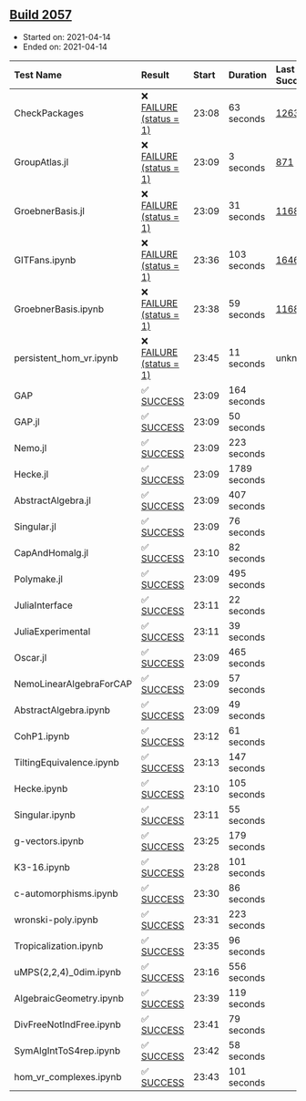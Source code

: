 ## [Build 2057](https://oscarci.mathematik.uni-kl.de/job/oscar-stable/2057/)

* Started on: 2021-04-14
* Ended on: 2021-04-14

| Test Name    | Result | Start | Duration | Last Success | First Failure |
|:-------------|:-------|:------|:---------|:-------------|:--------------|
| CheckPackages | ❌ [FAILURE (status = 1)](https://oscarci.mathematik.uni-kl.de/job/oscar-stable/2057/artifact/logs/build-2057/CheckPackages.log) | 23:08 | 63 seconds | [1263](https://oscarci.mathematik.uni-kl.de/job/oscar-stable/1263/) | [1264](https://oscarci.mathematik.uni-kl.de/job/oscar-stable/1264/) |
| GroupAtlas.jl | ❌ [FAILURE (status = 1)](https://oscarci.mathematik.uni-kl.de/job/oscar-stable/2057/artifact/logs/build-2057/GroupAtlas.jl.log) | 23:09 | 3 seconds | [871](https://oscarci.mathematik.uni-kl.de/job/oscar-stable/871/) | [872](https://oscarci.mathematik.uni-kl.de/job/oscar-stable/872/) |
| GroebnerBasis.jl | ❌ [FAILURE (status = 1)](https://oscarci.mathematik.uni-kl.de/job/oscar-stable/2057/artifact/logs/build-2057/GroebnerBasis.jl.log) | 23:09 | 31 seconds | [1168](https://oscarci.mathematik.uni-kl.de/job/oscar-stable/1168/) | [1169](https://oscarci.mathematik.uni-kl.de/job/oscar-stable/1169/) |
| GITFans.ipynb | ❌ [FAILURE (status = 1)](https://oscarci.mathematik.uni-kl.de/job/oscar-stable/2057/artifact/logs/build-2057/GITFans.ipynb.log) | 23:36 | 103 seconds | [1646](https://oscarci.mathematik.uni-kl.de/job/oscar-stable/1646/) | [1647](https://oscarci.mathematik.uni-kl.de/job/oscar-stable/1647/) |
| GroebnerBasis.ipynb | ❌ [FAILURE (status = 1)](https://oscarci.mathematik.uni-kl.de/job/oscar-stable/2057/artifact/logs/build-2057/GroebnerBasis.ipynb.log) | 23:38 | 59 seconds | [1168](https://oscarci.mathematik.uni-kl.de/job/oscar-stable/1168/) | [1169](https://oscarci.mathematik.uni-kl.de/job/oscar-stable/1169/) |
| persistent_hom_vr.ipynb | ❌ [FAILURE (status = 1)](https://oscarci.mathematik.uni-kl.de/job/oscar-stable/2057/artifact/logs/build-2057/persistent_hom_vr.ipynb.log) | 23:45 | 11 seconds | unknown | unknown |
| GAP | ✅ [SUCCESS](https://oscarci.mathematik.uni-kl.de/job/oscar-stable/2057/artifact/logs/build-2057/GAP.log) | 23:09 | 164 seconds |  |  |
| GAP.jl | ✅ [SUCCESS](https://oscarci.mathematik.uni-kl.de/job/oscar-stable/2057/artifact/logs/build-2057/GAP.jl.log) | 23:09 | 50 seconds |  |  |
| Nemo.jl | ✅ [SUCCESS](https://oscarci.mathematik.uni-kl.de/job/oscar-stable/2057/artifact/logs/build-2057/Nemo.jl.log) | 23:09 | 223 seconds |  |  |
| Hecke.jl | ✅ [SUCCESS](https://oscarci.mathematik.uni-kl.de/job/oscar-stable/2057/artifact/logs/build-2057/Hecke.jl.log) | 23:09 | 1789 seconds |  |  |
| AbstractAlgebra.jl | ✅ [SUCCESS](https://oscarci.mathematik.uni-kl.de/job/oscar-stable/2057/artifact/logs/build-2057/AbstractAlgebra.jl.log) | 23:09 | 407 seconds |  |  |
| Singular.jl | ✅ [SUCCESS](https://oscarci.mathematik.uni-kl.de/job/oscar-stable/2057/artifact/logs/build-2057/Singular.jl.log) | 23:09 | 76 seconds |  |  |
| CapAndHomalg.jl | ✅ [SUCCESS](https://oscarci.mathematik.uni-kl.de/job/oscar-stable/2057/artifact/logs/build-2057/CapAndHomalg.jl.log) | 23:10 | 82 seconds |  |  |
| Polymake.jl | ✅ [SUCCESS](https://oscarci.mathematik.uni-kl.de/job/oscar-stable/2057/artifact/logs/build-2057/Polymake.jl.log) | 23:09 | 495 seconds |  |  |
| JuliaInterface | ✅ [SUCCESS](https://oscarci.mathematik.uni-kl.de/job/oscar-stable/2057/artifact/logs/build-2057/JuliaInterface.log) | 23:11 | 22 seconds |  |  |
| JuliaExperimental | ✅ [SUCCESS](https://oscarci.mathematik.uni-kl.de/job/oscar-stable/2057/artifact/logs/build-2057/JuliaExperimental.log) | 23:11 | 39 seconds |  |  |
| Oscar.jl | ✅ [SUCCESS](https://oscarci.mathematik.uni-kl.de/job/oscar-stable/2057/artifact/logs/build-2057/Oscar.jl.log) | 23:09 | 465 seconds |  |  |
| NemoLinearAlgebraForCAP | ✅ [SUCCESS](https://oscarci.mathematik.uni-kl.de/job/oscar-stable/2057/artifact/logs/build-2057/NemoLinearAlgebraForCAP.log) | 23:09 | 57 seconds |  |  |
| AbstractAlgebra.ipynb | ✅ [SUCCESS](https://oscarci.mathematik.uni-kl.de/job/oscar-stable/2057/artifact/logs/build-2057/AbstractAlgebra.ipynb.log) | 23:09 | 49 seconds |  |  |
| CohP1.ipynb | ✅ [SUCCESS](https://oscarci.mathematik.uni-kl.de/job/oscar-stable/2057/artifact/logs/build-2057/CohP1.ipynb.log) | 23:12 | 61 seconds |  |  |
| TiltingEquivalence.ipynb | ✅ [SUCCESS](https://oscarci.mathematik.uni-kl.de/job/oscar-stable/2057/artifact/logs/build-2057/TiltingEquivalence.ipynb.log) | 23:13 | 147 seconds |  |  |
| Hecke.ipynb | ✅ [SUCCESS](https://oscarci.mathematik.uni-kl.de/job/oscar-stable/2057/artifact/logs/build-2057/Hecke.ipynb.log) | 23:10 | 105 seconds |  |  |
| Singular.ipynb | ✅ [SUCCESS](https://oscarci.mathematik.uni-kl.de/job/oscar-stable/2057/artifact/logs/build-2057/Singular.ipynb.log) | 23:11 | 55 seconds |  |  |
| g-vectors.ipynb | ✅ [SUCCESS](https://oscarci.mathematik.uni-kl.de/job/oscar-stable/2057/artifact/logs/build-2057/g-vectors.ipynb.log) | 23:25 | 179 seconds |  |  |
| K3-16.ipynb | ✅ [SUCCESS](https://oscarci.mathematik.uni-kl.de/job/oscar-stable/2057/artifact/logs/build-2057/K3-16.ipynb.log) | 23:28 | 101 seconds |  |  |
| c-automorphisms.ipynb | ✅ [SUCCESS](https://oscarci.mathematik.uni-kl.de/job/oscar-stable/2057/artifact/logs/build-2057/c-automorphisms.ipynb.log) | 23:30 | 86 seconds |  |  |
| wronski-poly.ipynb | ✅ [SUCCESS](https://oscarci.mathematik.uni-kl.de/job/oscar-stable/2057/artifact/logs/build-2057/wronski-poly.ipynb.log) | 23:31 | 223 seconds |  |  |
| Tropicalization.ipynb | ✅ [SUCCESS](https://oscarci.mathematik.uni-kl.de/job/oscar-stable/2057/artifact/logs/build-2057/Tropicalization.ipynb.log) | 23:35 | 96 seconds |  |  |
| uMPS(2,2,4)_0dim.ipynb | ✅ [SUCCESS](https://oscarci.mathematik.uni-kl.de/job/oscar-stable/2057/artifact/logs/build-2057/uMPS-2-2-4-_0dim.ipynb.log) | 23:16 | 556 seconds |  |  |
| AlgebraicGeometry.ipynb | ✅ [SUCCESS](https://oscarci.mathematik.uni-kl.de/job/oscar-stable/2057/artifact/logs/build-2057/AlgebraicGeometry.ipynb.log) | 23:39 | 119 seconds |  |  |
| DivFreeNotIndFree.ipynb | ✅ [SUCCESS](https://oscarci.mathematik.uni-kl.de/job/oscar-stable/2057/artifact/logs/build-2057/DivFreeNotIndFree.ipynb.log) | 23:41 | 79 seconds |  |  |
| SymAlgIntToS4rep.ipynb | ✅ [SUCCESS](https://oscarci.mathematik.uni-kl.de/job/oscar-stable/2057/artifact/logs/build-2057/SymAlgIntToS4rep.ipynb.log) | 23:42 | 58 seconds |  |  |
| hom_vr_complexes.ipynb | ✅ [SUCCESS](https://oscarci.mathematik.uni-kl.de/job/oscar-stable/2057/artifact/logs/build-2057/hom_vr_complexes.ipynb.log) | 23:43 | 101 seconds |  |  |
